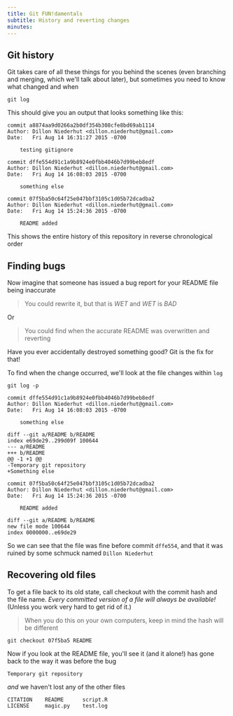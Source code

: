 ```yaml
---
title: Git FUN!damentals
subtitle: History and reverting changes
minutes:
---
```


## Git history

Git takes care of all these things for you behind the scenes (even branching
and merging, which we'll talk about later), but sometimes you need to know what
changed and when

~~~{.input}
git log
~~~

This should give you an output that looks something like this:

~~~{.output}
commit a8874aa9d0266a2b0df354b308cfe8bd69ab1114
Author: Dillon Niederhut <dillon.niederhut@gmail.com>
Date:   Fri Aug 14 16:31:27 2015 -0700

    testing gitignore

commit dffe554d91c1a9b8924e0fbb4046b7d99beb8edf
Author: Dillon Niederhut <dillon.niederhut@gmail.com>
Date:   Fri Aug 14 16:08:03 2015 -0700

    something else

commit 07f5ba50c64f25e047bbf3105c1d05b72dcadba2
Author: Dillon Niederhut <dillon.niederhut@gmail.com>
Date:   Fri Aug 14 15:24:36 2015 -0700

    README added

~~~

This shows the entire history of this repository in reverse chronological order

## Finding bugs

Now imagine that someone has issued a bug report for your README file being inaccurate

> You could rewrite it, but that is *WET* and *WET* is *BAD*

Or

> You could find when the accurate README was overwritten and reverting

Have you ever accidentally destroyed something good? Git is the fix for that!

To find when the change occurred, we'll look at the file changes within `log`

~~~{.input}
git log -p
~~~

~~~{.output}
commit dffe554d91c1a9b8924e0fbb4046b7d99beb8edf
Author: Dillon Niederhut <dillon.niederhut@gmail.com>
Date:   Fri Aug 14 16:08:03 2015 -0700

    something else

diff --git a/README b/README
index e69de29..299d09f 100644
--- a/README
+++ b/README
@@ -1 +1 @@
-Temporary git repository
+Something else

commit 07f5ba50c64f25e047bbf3105c1d05b72dcadba2
Author: Dillon Niederhut <dillon.niederhut@gmail.com>
Date:   Fri Aug 14 15:24:36 2015 -0700

    README added

diff --git a/README b/README
new file mode 100644
index 0000000..e69de29
~~~

So we can see that the file was fine before commit `dffe554`, and that it was
ruined by some schmuck named `Dillon Niederhut`

## Recovering old files

To get a file back to its old state, call checkout with the commit hash and the
file name. *Every committed version of a file will always be available!*
(Unless you work very hard to get rid of it.)

> When you do this on your own computers, keep in mind the hash will be different

~~~{.input}
git checkout 07f5ba5 README
~~~

Now if you look at the README file, you'll see it (and it alone!) has gone
back to the way it was before the bug

~~~{.output}
Temporary git repository
~~~

*and* we haven't lost any of the other files

~~~{.output}
CITATION	README		script.R
LICENSE		magic.py	test.log
~~~
